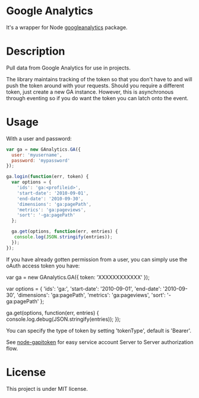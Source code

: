 # Google Analytics

It's a wrapper for Node [googleanalytics](https://github.com/ncb000gt/node-googleanalytics) package.


# Description

Pull data from Google Analytics for use in projects.

The library maintains tracking of the token so that you don't have to and will push the token around with your requests.
Should you require a different token, just create a new GA instance. However, this is asynchronous through eventing so if you do want the token you can latch onto the event.


# Usage

With a user and password:

```javascript
var ga = new GAnalytics.GA({
  user: 'myusername',
  password: 'mypassword'
});

ga.login(function(err, token) {
  var options = {
    'ids': 'ga:<profileid>',
    'start-date': '2010-09-01',
    'end-date': '2010-09-30',
    'dimensions': 'ga:pagePath',
    'metrics': 'ga:pageviews',
    'sort': '-ga:pagePath'
  };

  ga.get(options, function(err, entries) {
   console.log(JSON.stringify(entries));
  });
});
```

If you have already gotten permission from a user, you can simply use the oAuth access token you have:

var ga = new GAnalytics.GA({
  token: 'XXXXXXXXXXXX'
});

var options = {
 'ids': 'ga:<profileid>',
  'start-date': '2010-09-01',
  'end-date': '2010-09-30',
  'dimensions': 'ga:pagePath',
  'metrics': 'ga:pageviews',
  'sort': '-ga:pagePath'
};

 ga.get(options, function(err, entries) {
  console.log.debug(JSON.stringify(entries));
});

You can specify the type of token by setting 'tokenType', default is 'Bearer'.

See [node-gapitoken](https://github.com/bsphere/node-gapitoken) for easy service account Server to Server authorization flow.

# License

This project is under MIT license.

